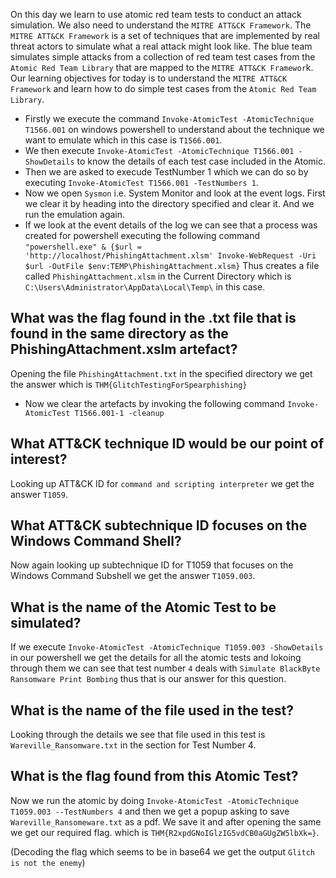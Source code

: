 On this day we learn to use atomic red team tests to conduct an attack simulation. We also need to understand the `MITRE ATT&CK Framework`. The `MITRE ATT&CK Framework` is a set of techniques that are implemented by real threat actors to simulate what a real attack might look like. The blue team simulates simple attacks from a collection of red team test cases from the `Atomic Red Team Library` that are mapped to the `MITRE ATT&CK Framewor`k. Our learning objectives for today is to understand the `MITRE ATT&CK Framework` and learn how to do simple test cases from the `Atomic Red Team Library`.

+ Firstly we execute the command `Invoke-AtomicTest -AtomicTechnique T1566.001` on windows powershell to understand about the technique we want to emulate which in this case is `T1566.001`.
+ We then execute `Invoke-AtomicTest -AtomicTechnique T1566.001 -ShowDetails` to know the details of each test case included in the Atomic.
+ Then we are asked to execude TestNumber 1 which we can do so by executing `Invoke-AtomicTest T1566.001 -TestNumbers 1`.
+ Now we open `Sysmon` i.e. System Monitor and look at the event logs. First we clear it by heading into the directory specified and clear it. And we run the emulation again.
+ If we look at the event details of the log we can see that a process was created for powershell executing the following command `"powershell.exe" & {$url = 'http://localhost/PhishingAttachment.xlsm' Invoke-WebRequest -Uri $url -OutFile $env:TEMP\PhishingAttachment.xlsm}` Thus creates a file called `PhishingAttachment.xlsm` in the Current Directory which is `C:\Users\Administrator\AppData\Local\Temp\` in this case.

## What was the flag found in the .txt file that is found in the same directory as the PhishingAttachment.xslm artefact?
Opening the file `PhishingAttachment.txt` in the specified directory we get the answer which is `THM{GlitchTestingForSpearphishing}`

+ Now we clear the artefacts by invoking the following command `Invoke-AtomicTest T1566.001-1 -cleanup`

## What ATT&CK technique ID would be our point of interest?
Looking up ATT&CK ID for `command and scripting interpreter` we get the answer `T1059`.

## What ATT&CK subtechnique ID focuses on the Windows Command Shell?
Now again looking up subtechnique ID for T1059 that focuses on the Windows Command Subshell we get the answer `T1059.003`.

## What is the name of the Atomic Test to be simulated?
If we execute `Invoke-AtomicTest -AtomicTechnique T1059.003 -ShowDetails` in our powershell we get the details for all the atomic tests and lokoing through them we can see that test number `4` deals with `Simulate BlackByte Ransomware Print Bombing` thus that is our answer for this question.

## What is the name of the file used in the test?
Looking through the details we see that file used in this test is `Wareville_Ransomware.txt` in the section for Test Number 4.

## What is the flag found from this Atomic Test?
Now we run the atomic by doing `Invoke-AtomicTest -AtomicTechnique T1059.003 --TestNumbers 4` and then we get a popup asking to save `Wareville_Ransomeware.txt` as a pdf. We save it and after opening the same we get our required flag. which is `THM{R2xpdGNoIGlzIG5vdCB0aGUgZW5lbXk=}`.

(Decoding the flag which seems to be in base64 we get the output `Glitch is not the enemy`)
